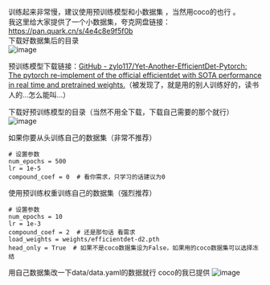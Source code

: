 

训练起来非常慢，建议使用预训练模型和小数据集 ，当然用coco的也行 。  
我这里给大家提供了一个小数据集，夸克网盘链接：https://pan.quark.cn/s/4e4c8e9f5f0b     
下载好数据集后的目录  
![image](https://github.com/user-attachments/assets/420aa63f-83ec-4f52-8cde-9293bf8bf11e)

预训练模型下载链接：[GitHub - zylo117/Yet-Another-EfficientDet-Pytorch: The pytorch re-implement of the official efficientdet with SOTA performance in real time and pretrained weights.](https://github.com/zylo117/Yet-Another-EfficientDet-Pytorch?tab=readme-ov-file#pretrained-weights-and-benchmark)（被发现了，就是用的别人训练好的，读书人的...怎么能叫...）  

下载好预训练模型的目录（当然不用全下载，下载自己需要的那个就行）  
![image](https://github.com/user-attachments/assets/2be45368-c145-4115-b2e9-77bb80d7ce35)

如果你要从头训练自己的数据集（非常不推荐）

```
# 设置参数
num_epochs = 500
lr = 1e-5
compound_coef = 0  # 看你需求，只学习的话建议为0
```

使用预训练权重训练自己的数据集（强烈推荐）

```
# 设置参数
num_epochs = 10
lr = 1e-3
compound_coef = 2  # 还是那句话 看需求
load_weights = weights/efficientdet-d2.pth
head_only = True  # 如果不是coco数据集设为False，如果用的coco数据集可以选择冻结
```
用自己数据集改一下data/data.yaml的数据就行 coco的我已提供 
![image](https://github.com/user-attachments/assets/bc66ccf2-f618-4043-9d64-9bd57824a5b3)

